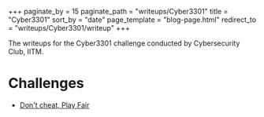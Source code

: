 +++
paginate_by = 15
paginate_path = "writeups/Cyber3301"
title = "Cyber3301"
sort_by = "date"
page_template = "blog-page.html"
redirect_to = "writeups/Cyber3301/writeup"
+++


The writeups for the Cyber3301 challenge conducted by Cybersecurity Club, IITM.

# Challenges

- [Don't cheat, Play Fair](@/writeups/Cyber3301/DontCheatPlayFair.md)